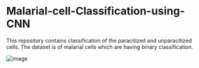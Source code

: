 # Malarial-cell-Classification-using-CNN
This repository contains classification of the paracitized and unparacitized cells. The dataset is of malarial cells which are having binary classification.

![image](https://user-images.githubusercontent.com/58435489/122619940-4dea7f80-d0af-11eb-8299-16c30167b53d.png)

